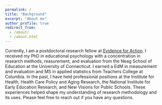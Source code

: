 ```yaml
---
permalink: /
title: "Background"
excerpt: "About me"
author_profile: true
redirect_from: 
  - /about/
  - /about.html
---
```


Currently, I am a postdoctoral research fellow at [Evidence for Action](https://www.evidenceforaction.org/). I received my PhD in educational psychology with a concentration in research methods, reasurement, and evaluation from the Neag School of Education at the University of Connecticut. I earned a EdM in measurement and evaluation and MS in applied statistics from Teachers College at Columbia. In the past, I have held professional positions at the Institute for Health, Health Care Policy and Aging Research, the National Institute for Early Education Research, and New Visions for Public Schools. These experiences helped shape my understanding of research methodology and its uses. Please feel free to reach out if you have any questions.
